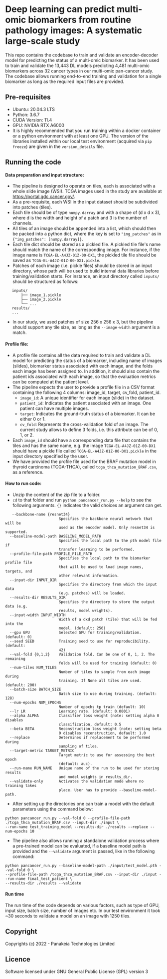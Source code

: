 # Deep learning can predict multi-omic biomarkers from routine pathology images: A systematic large-scale study

This repo contains the codebase to train and validate an encoder-decoder model for predicting the status of
 a multi-omic biomarker. It has been used to train and validate the 13,443 DL models predicting 4,481
 multi-omic biomarkers across 32 cancer types in our multi-omic pan-cancer study. The codebase allows running 
 end-to-end training and validation for a single biomarker as long as the required input files are provided.

## Pre-requisites
- Ubuntu: 20.04.3 LTS
- Python: 3.6.7
- CUDA Version: 11.4
- GPU: NVIDIA RTX A6000
- It is highly recommended that you run training within a docker container or a python environment with
at least one GPU. The version of the libraries installed within our local test environment (acquired via 
`pip freeze`) are given in the `version_details` file.

## Running the code
#### Data preparation and input structure:
-  The pipeline is designed to operate on tiles, each is associated with a whole slide image (WSI). TCGA images used in the study
 are available at https://portal.gdc.cancer.gov/. 
- As a pre-requisite, each WSI in the input dataset should be subdivided into patches (tiles).
- Each tile should be of type `numpy.darray` and with a shape of (d x d x 3), where d is the width and 
height of a patch and 3 is the number of channels.  
- All tiles of an image should be appended into a list, which should then be packed into a python dict, where
 the key is set to `"img_patches"` as in `{"img_patches": [numpy.darray]}`.
- Each tile dict should be stored as a pickled file. A pickled tile file's name should match the name of the
corresponding image. For instance, if the image name is `TCGA-EL-A4JZ-01Z-00-DX1`, the pickled tile file should be saved 
as `TCGA-EL-A4JZ-01Z-00-DX1.pickle`.
- Patches of each image (i.e. pickle files) should be stored in an input directory, whose path will be used to build 
internal data libraries before training/validation starts. For instance, an input directory called `inputs/` should
be structured as follows:
 
 ```
    inputs/
        ├── image_1.pickle
        ├── image_2.pickle
        └── ...
    results/
    ...
```
- In our study, we used patches of size 256 x 256 x 3, but the pipeline should support any tile size, as long
as the `--image-width` argument is a match.

#### Profile file:
- A profile file contains all the data required to train and validate a DL model for predicting the status of
 a biomarker, including name of images (slides), biomarker status associated with each image, and the folds each image
 has been assigned to. In addition, it should also contain the patient ids associated with each image, so that the
 evaluation metrics can be computed at the patient level. 
 - The pipeline expects the user to provide a profile file in a CSV format containing the following 4 columns: 
image_id, target, cv_fold, patient_id. 
    - `image_id`: A unique identifier for each image (slide) in the dataset. 
    - `patient_id`: Indicates the patient associated with an image. One patient can have multiple images.
    - `target`: Indicates the ground-truth status of a biomarker. It can be either 0 or 1. 
    - `cv_fold`: Represents the cross-validation fold of an image. The current study allows to define 3 folds, i.e. 
this attribute can be of 0, 1, or 2.
- Each `image_id` should have a corresponding data file that contains the tiles and has the same name, e.g. the image 
`TCGA-EL-A4JZ-01Z-00-DX1` should have a pickle file called `TCGA-EL-A4JZ-01Z-00-DX1.pickle` in the input directory 
specified by the user.  
- We have provided the profile file used for the BRAF mutation model in thyroid carcinoma (TCGA-THCA), 
called `tcga_thca_mutation_BRAF.csv`, as a reference.
 
#### How to run code: 
- Unzip the content of the zip file to a folder.
- `cd` to that folder and run `python pancancer_run.py --help` to see the following arguments. `{}` indicates 
the valid choices an argument can get.

```
   --backbone-name {resnet34}
                        Specifies the backbone neural network that will be
                        used as the encoder model. Only resnet34 is supported.
  --baseline-model-path BASELINE_MODEL_PATH
                        Specifies the local path to the pth model file if
                        transfer learning to be performed.
  --profile-file-path PROFILE_FILE_PATH
                        Specifies the local path to the biomarker profile file
                        that will be used to load image names, targets, and
                        other relevant information.
  --input-dir INPUT_DIR
                        Specifies the directory from which the input data
                        (e.g. patches) will be loaded.
  --results-dir RESULTS_DIR
                        Specifies the directory to store the output data (e.g.
                        results, model wrights).
  --input-width INPUT_WIDTH
                        Width of a dxd patch (tile) that will be fed into the
                        model. (default: 256)
  --gpu GPU             Selected GPU for training/validation. (default: 0)
  --seed SEED           Training seed to use for reproducibility. (default:
                        42)
  --val-fold {0,1,2}    Validation fold. Can be one of 0, 1, 2. The remaining
                        folds will be used for training (default: 0)
  --num-tiles NUM_TILES
                        Number of tiles to sample from each image during
                        training. If None all tiles are used. (default: 200)
  --batch-size BATCH_SIZE
                        Batch size to use during training. (default: 128)
  --num-epochs NUM_EPOCHS
                        Number of epochs tp train (default: 10)
  --lr LR               Learning rate. (default: 0.0001)
  --alpha ALPHA         Classifier loss weight (note: setting alpha 0 disables
                        classification, default: 0.5
  --beta BETA           Reconstruction loss weight (note: setting beta
                        0 disables reconstruction, default: 1.0
  --replace             Determines if replacement to be performed during
                        sampling of tiles.
  --target-metric TARGET_METRIC
                        Target metric to use for assessing the best epoch
                        (default: auc).
  --run-name RUN_NAME   Unique name of the run to be used for storing results
                        and model weights in results_dir.
  --validate-only       Activates the validation mode where no training takes
                        place. User has to provide --baseline-model-path.
```

- After setting up the directories one can train a model with the default parameters using the command below:
```
python pancancer_run.py --val-fold 0 --profile-file-path ./tcga_thca_mutation_BRAF.csv --input-dir ./input \
--run-name test_training_model --results-dir ./results --replace --num-epochs 10
```

- The pipeline also allows running a standalone validation process where a pre-trained model can be evaluated, if
a baseline model path is provided and the `--validate` argument is passed, like in the following command:

```
python pancancer_run.py --baseline-model-path ./input/test_model.pth --val-fold 0 \
--profile-file-path /tcga_thca_mutation_BRAF.csv --input-dir ./input --run-name final_test_patient \
--results-dir ./results --validate
```

#### Run time
The run time of the code depends on various factors, such as type of GPU, input size, batch size, number of images etc.
In our test environment it took ~30 seconds to validate a model on an image with 1250 tiles.

## Copyright 
Copyrights (c) 2022 - Panakeia Technologies Limited

## Licence
Software licensed under GNU General Public License (GPL) version 3
